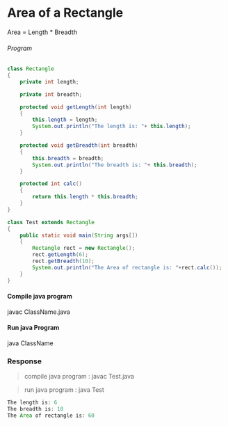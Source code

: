 # Area of a Rectangle

Area = Length * Breadth

###### Program
```java
class Rectangle
{
    private int length;

    private int breadth;

    protected void getLength(int length)
    {
        this.length = length;
        System.out.println("The length is: "+ this.length);
    } 

    protected void getBreadth(int breadth)
    {
        this.breadth = breadth;
        System.out.println("The breadth is: "+ this.breadth);
    }

    protected int calc()
    {
        return this.length * this.breadth;
    }
}

class Test extends Rectangle
{
    public static void main(String args[])
    {
        Rectangle rect = new Rectangle();
        rect.getLength(6);
        rect.getBreadth(10);
        System.out.println("The Area of rectangle is: "+rect.calc());
    }
}
```
#### Compile java program

javac ClassName.java


#### Run java Program

java ClassName


### Response

>compile java program : javac Test.java

>run java program : java Test

```java
The length is: 6
The breadth is: 10
The Area of rectangle is: 60
```



